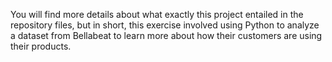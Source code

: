 You will find more details about what exactly this project entailed in the repository files, but in short, this exercise involved using Python to analyze a dataset from Bellabeat to learn more about how their customers are using their products. 
